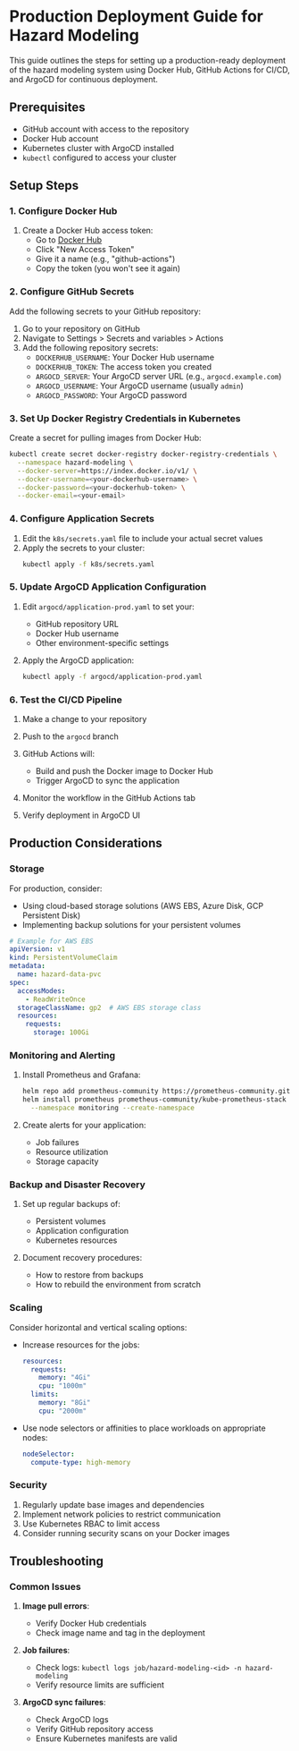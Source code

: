 # Production Deployment Guide for Hazard Modeling

This guide outlines the steps for setting up a production-ready deployment of the hazard modeling system using Docker Hub, GitHub Actions for CI/CD, and ArgoCD for continuous deployment.

## Prerequisites

- GitHub account with access to the repository
- Docker Hub account
- Kubernetes cluster with ArgoCD installed
- `kubectl` configured to access your cluster

## Setup Steps

### 1. Configure Docker Hub

1. Create a Docker Hub access token:
   - Go to [Docker Hub](https://hub.docker.com/settings/security)
   - Click "New Access Token"
   - Give it a name (e.g., "github-actions")
   - Copy the token (you won't see it again)

### 2. Configure GitHub Secrets

Add the following secrets to your GitHub repository:

1. Go to your repository on GitHub
2. Navigate to Settings > Secrets and variables > Actions
3. Add the following repository secrets:
   - `DOCKERHUB_USERNAME`: Your Docker Hub username
   - `DOCKERHUB_TOKEN`: The access token you created
   - `ARGOCD_SERVER`: Your ArgoCD server URL (e.g., `argocd.example.com`)
   - `ARGOCD_USERNAME`: Your ArgoCD username (usually `admin`)
   - `ARGOCD_PASSWORD`: Your ArgoCD password

### 3. Set Up Docker Registry Credentials in Kubernetes

Create a secret for pulling images from Docker Hub:

```bash
kubectl create secret docker-registry docker-registry-credentials \
  --namespace hazard-modeling \
  --docker-server=https://index.docker.io/v1/ \
  --docker-username=<your-dockerhub-username> \
  --docker-password=<your-dockerhub-token> \
  --docker-email=<your-email>
```

### 4. Configure Application Secrets

1. Edit the `k8s/secrets.yaml` file to include your actual secret values
2. Apply the secrets to your cluster:
   ```bash
   kubectl apply -f k8s/secrets.yaml
   ```

### 5. Update ArgoCD Application Configuration

1. Edit `argocd/application-prod.yaml` to set your:
   - GitHub repository URL
   - Docker Hub username
   - Other environment-specific settings

2. Apply the ArgoCD application:
   ```bash
   kubectl apply -f argocd/application-prod.yaml
   ```

### 6. Test the CI/CD Pipeline

1. Make a change to your repository
2. Push to the `argocd` branch
3. GitHub Actions will:
   - Build and push the Docker image to Docker Hub
   - Trigger ArgoCD to sync the application

4. Monitor the workflow in the GitHub Actions tab
5. Verify deployment in ArgoCD UI

## Production Considerations

### Storage

For production, consider:
- Using cloud-based storage solutions (AWS EBS, Azure Disk, GCP Persistent Disk)
- Implementing backup solutions for your persistent volumes

```yaml
# Example for AWS EBS
apiVersion: v1
kind: PersistentVolumeClaim
metadata:
  name: hazard-data-pvc
spec:
  accessModes:
    - ReadWriteOnce
  storageClassName: gp2  # AWS EBS storage class
  resources:
    requests:
      storage: 100Gi
```

### Monitoring and Alerting

1. Install Prometheus and Grafana:
   ```bash
   helm repo add prometheus-community https://prometheus-community.github.io/helm-charts
   helm install prometheus prometheus-community/kube-prometheus-stack \
     --namespace monitoring --create-namespace
   ```

2. Create alerts for your application:
   - Job failures
   - Resource utilization
   - Storage capacity

### Backup and Disaster Recovery

1. Set up regular backups of:
   - Persistent volumes
   - Application configuration
   - Kubernetes resources

2. Document recovery procedures:
   - How to restore from backups
   - How to rebuild the environment from scratch

### Scaling

Consider horizontal and vertical scaling options:

- Increase resources for the jobs:
  ```yaml
  resources:
    requests:
      memory: "4Gi"
      cpu: "1000m"
    limits:
      memory: "8Gi"
      cpu: "2000m"
  ```

- Use node selectors or affinities to place workloads on appropriate nodes:
  ```yaml
  nodeSelector:
    compute-type: high-memory
  ```

### Security

1. Regularly update base images and dependencies
2. Implement network policies to restrict communication
3. Use Kubernetes RBAC to limit access
4. Consider running security scans on your Docker images

## Troubleshooting

### Common Issues

1. **Image pull errors**:
   - Verify Docker Hub credentials
   - Check image name and tag in the deployment

2. **Job failures**:
   - Check logs: `kubectl logs job/hazard-modeling-<id> -n hazard-modeling`
   - Verify resource limits are sufficient

3. **ArgoCD sync failures**:
   - Check ArgoCD logs
   - Verify GitHub repository access
   - Ensure Kubernetes manifests are valid